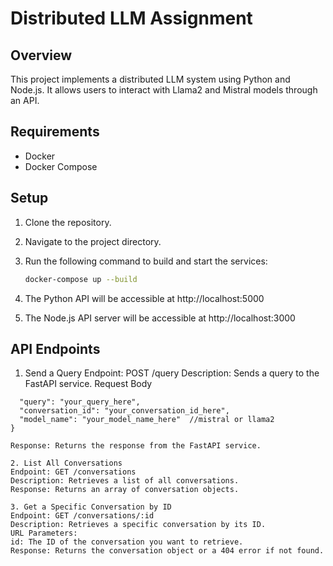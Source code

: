 # Distributed LLM Assignment

## Overview

This project implements a distributed LLM system using Python and Node.js. It allows users to interact with Llama2 and Mistral models through an API.

## Requirements

- Docker
- Docker Compose

## Setup

1. Clone the repository.
2. Navigate to the project directory.
3. Run the following command to build and start the services:

   ```bash
   docker-compose up --build

4. The Python API will be accessible at http://localhost:5000
5. The Node.js API server will be accessible at http://localhost:3000

## API Endpoints
1. Send a Query
Endpoint: POST /query
Description: Sends a query to the FastAPI service.
Request Body
```{
  "query": "your_query_here",
  "conversation_id": "your_conversation_id_here",
  "model_name": "your_model_name_here"  //mistral or llama2
}

Response: Returns the response from the FastAPI service.

2. List All Conversations
Endpoint: GET /conversations
Description: Retrieves a list of all conversations.
Response: Returns an array of conversation objects.

3. Get a Specific Conversation by ID
Endpoint: GET /conversations/:id
Description: Retrieves a specific conversation by its ID.
URL Parameters:
id: The ID of the conversation you want to retrieve.
Response: Returns the conversation object or a 404 error if not found.